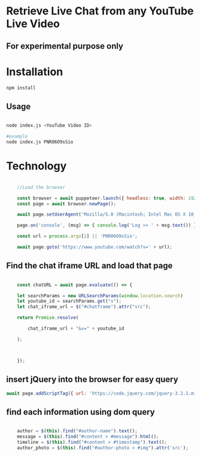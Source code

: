 # Retrieve Live Chat from any YouTube Live Video
## For experimental purpose only

# Installation

```bash
npm install
```

## Usage

```bash

node index.js <YouTube Video ID>

#example
node index.js PNR06O9sSio


```

# Technology

```javascript

    //Load the browser

    const browser = await puppeteer.launch({ headless: true, width: 1920, height: 1080 });
    const page = await browser.newPage();

    await page.setUserAgent('Mozilla/5.0 (Macintosh; Intel Mac OS X 10_15_7) AppleWebKit/537.36 (KHTML, like Gecko) Chrome/100.0.4896.127 Safari/537.36');

    page.on('console', (msg) => { console.log('Log >> ' + msg.text()) })

    const url = process.argv[2] || 'PNR06O9sSio';

    await page.goto('https://www.youtube.com/watch?v=' + url);

```

## Find the chat iframe URL and load that page

```javascript

    const chatURL = await page.evaluate(() => {

    let searchParams = new URLSearchParams(window.location.search)
    let youtube_id = searchParams.get("v");
    let chat_iframe_url = $("#chatframe").attr("src");

    return Promise.resolve(

        chat_iframe_url + "&v=" + youtube_id

    );



    });

```

## insert jQuery into the browser for easy query

```javascript
await page.addScriptTag({ url: 'https://code.jquery.com/jquery-3.2.1.min.js' })

```

## find each information using dom query

```javascript

    author = $(this).find("#author-name").text();
    message = $(this).find("#content > #message").html();
    timeline = $(this).find("#content > #timestamp").text();
    author_photo = $(this).find("#author-photo > #img").attr('src');    

```